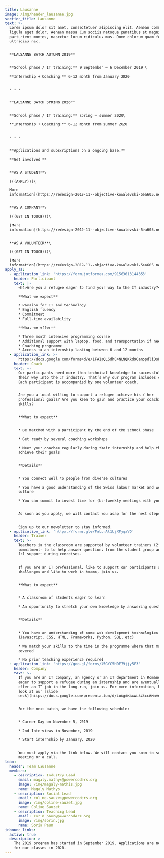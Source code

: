 ```yaml
---
title: Lausanne
image: /img/header_lausanne.jpg
section_title: Lausanne
text: >-
  Lorem ipsum dolor sit amet, consectetuer adipiscing elit. Aenean commodo
  ligula eget dolor. Aenean massa Cum sociis natoque penatibus et magnis dis
  parturient montes, nascetur lorum ridiculus mus. Done chlorum quam felis
  ultricies nec. 


  **LAUSANNE BATCH AUTUMN 2019**


  **School phase / IT training:** 9 September – 6 December 2019 \

  **Internship + Coaching:** 6-12 month from January 2020


  - - -


  **LAUSANNE BATCH SPRING 2020**


  **School phase / IT training:** spring – summer 2020\

  **Internship + Coaching:** 6-12 month from summer 2020


  - - -


  **Applications and subscriptions on a ongoing base.** 

  **Get involved!**


  **AS A STUDENT**\

  (((APPLY))[\

  More
  information](https://redesign-2019-11--objective-kowalevski-5ea605.netlify.com/student/)


  **AS A COMPANY**\

  (((GET IN TOUCH)))\

  [More
  information](https://redesign-2019-11--objective-kowalevski-5ea605.netlify.com/company/)


  **AS A VOLUNTEER**\

  (((GET IN TOUCH)))\

  [More
  information](https://redesign-2019-11--objective-kowalevski-5ea605.netlify.com/volunteer/)
apply_as:
  - application_link: 'https://form.jotformeu.com/91563613144353'
    header: Participant
    text: |-
      <h4>Are you a refugee eager to find your way to the IT industry?</h4>

      **What we expect**

      * Passion for IT and technology
      * English fluency
      * Commitment
      * Full-time availability

      **What we offer**

      * Three month intensive programming course
      * Additional support with laptop, food, and transportation if needed
      * Coaching programme
      * Access to an internship lasting between 6 and 12 months
  - application_link: >-
      https://docs.google.com/forms/d/e/1FAIpQLSdhC4NLNQKkd9OanopdliDsFWnPKAi2YG9aqYmPpfB4iTS-_A/viewform
    header: Coach
    text: >-
      Our participants need more than technical knowledge to successfully find
      their way into the IT industry. That’s why our program includes coaching.
      Each participant is accompanied by one volunteer coach.


      Are you a local willing to support a refugee achieve his / her
      professional goals? Are you keen to gain and practice your coaching
      skills?


      **What to expect**


      * Be matched with a participant by the end of the school phase

      * Get ready by several coaching workshops

      * Meet your coachee regularly during their internship and help them to
      achieve their goals


      **Details**


      * You connect well to people from diverse cultures

      * You have a good understanding of the Swiss labour market and work
      culture

      * You can commit to invest time for (bi-)weekly meetings with your coachee


      As soon as you apply, we will contact you asap for the next steps.


      Sign up to our newsletter to stay informed.
  - application_link: 'https://forms.gle/FaLcrAt1bjXFyqsV6'
    header: Trainer
    text: >-
      Teachers in the classroom are supported by volunteer trainers (2+ half day
      commitment) to to help answer questions from the student group and provide
      1:1 support during exercises.


      If you are an IT professional, like to support our participants solving IT
      challenges and like to work in teams, join us.


      **What to expect**


      * A classroom of students eager to learn

      * An opportunity to stretch your own knowledge by answering questions


      **Details**


      * You have an understanding of some web development technologies
      (Javascript, CSS, HTML, Frameworks, Python, SQL, etc)

      * We match your skills to the time in the programme where that material is
      covered

      * No prior teaching experience required
  - application_link: 'https://goo.gl/forms/X5GYC5HDE79jjy5F3'
    header: Company
    text: >-
      If you are an IT company, an agency or an IT department in Romandie, are
      eager to support a refugee during an internship and are eventually able to
      offer an IT job in the long-run, join us. For more information, have a
      look at our [slide
      deck](https://docs.google.com/presentation/d/1oUgSKAxwL3C5ccBMnVeQaTTHv4-dWdSUQsPsUkBEwBo/edit#slide=id.g3af7b31b61_0_30).


      For the next batch, we have the following schedule:


      * Career Day on November 5, 2019

      * 2nd Interviews in November, 2019

      * Start internship by January, 2020


      You must apply via the link below. We will contact you soon to schedule a
      meeting or a call.
team:
  header: Team Lausanne
  members:
    - description: Industry Lead
      email: magaly.mathys@powercoders.org
      image: /img/magaly-mathis.jpg
      name: Magaly Mathys
    - description: Social Lead
      email: coline.sauzet@powercoders.org
      image: /img/coline-sauzet.jpg
      name: Coline Sauzet
    - description: Teaching Lead
      email: sorin.paun@powercoders.org
      image: /img/sorin.jpg
      name: Sorin Paun
inbound_links:
  active: true
  description: >-
    The 2019 program has started in September 2019. Applications are now open
    for our classes in 2020.
---
```


